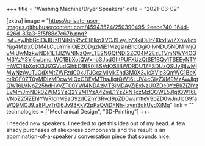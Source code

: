 +++
title = "Washing Machine/Dryer Speakers"
date = "2021-03-02"

[extra]
image = "https://private-user-images.githubusercontent.com/45943524/250390495-2eece740-164d-426d-83a3-5f5f88c7c67b.png?jwt=eyJhbGciOiJIUzI1NiIsInR5cCI6IkpXVCJ9.eyJrZXkiOiJrZXkxIiwiZXhwIjoxNjg4MzIxODM4LCJuYmYiOjE2ODgzMjE1MzgsInBhdGgiOiIvNDU5NDM1MjQvMjUwMzkwNDk1LTJlZWNlNzQwLTE2NGQtNDI2ZC04M2EzLTVmNWY4OGM3YzY3Yi5wbmc_WC1BbXotQWxnb3JpdGhtPUFXUzQtSE1BQy1TSEEyNTYmWC1BbXotQ3JlZGVudGlhbD1BS0lBSVdOSllBWDRDU1ZFSDUzQSUyRjIwMjMwNzAyJTJGdXMtZWFzdC0xJTJGczMlMkZhd3M0X3JlcXVlc3QmWC1BbXotRGF0ZT0yMDIzMDcwMlQxODEyMThaJlgtQW16LUV4cGlyZXM9MzAwJlgtQW16LVNpZ25hdHVyZT00YWI4NDAzMTBjMDAyZjExNzU0ZDc0YzBkZjZlYzEyMmJmNDk0ZWM2YzQ2Y2M1YzA4ZmE1YzZkNTczMzI3OWE5JlgtQW16LVNpZ25lZEhlYWRlcnM9aG9zdCZhY3Rvcl9pZD0wJmtleV9pZD0wJnJlcG9faWQ9MCJ9.a8PLvTr0l6Jv93KkV2pPaQViDFNh-Ixym3dkUvdXiMg"
link = ""
technologies = ["Mechanical Design", "3D-Printing"]
+++

I needed new speakers. I needed to get this idea out of my head.
A few shady purchases of aliexpress components and the result is an abomination-of-a-speaker / conversation piece that sounds nice.